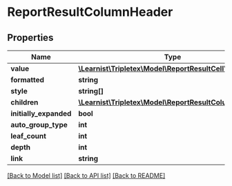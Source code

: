 # ReportResultColumnHeader

## Properties
Name | Type | Description | Notes
------------ | ------------- | ------------- | -------------
**value** | [**\Learnist\Tripletex\Model\ReportResultCellValue**](ReportResultCellValue.md) |  | [optional] 
**formatted** | **string** |  | [optional] 
**style** | **string[]** |  | [optional] 
**children** | [**\Learnist\Tripletex\Model\ReportResultColumnHeader[]**](ReportResultColumnHeader.md) |  | [optional] 
**initially_expanded** | **bool** |  | [optional] 
**auto_group_type** | **int** |  | [optional] 
**leaf_count** | **int** |  | [optional] 
**depth** | **int** |  | [optional] 
**link** | **string** |  | [optional] 

[[Back to Model list]](../../README.md#documentation-for-models) [[Back to API list]](../../README.md#documentation-for-api-endpoints) [[Back to README]](../../README.md)

